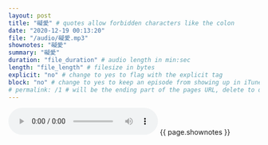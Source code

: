 ```yaml
---
layout: post
title: "礙愛" # quotes allow forbidden characters like the colon
date: "2020-12-19 00:13:20"
file: "/audio/礙愛.mp3"
shownotes: "礙愛"
summary: "礙愛"
duration: "file_duration" # audio length in min:sec
length: "file_length" # filesize in bytes
explicit: "no" # change to yes to flag with the explicit tag
block: "no" # change to yes to keep an episode from showing up in iTunes
# permalink: /1 # will be the ending part of the pages URL, delete to default to the title
---
```


<audio controls>
<source src="{{site.url}}{{site.baseurl}}{{ page.file }}" type="audio/x-mp3">
Your browser does not support the audio element.
</audio>
{{ page.shownotes }}
